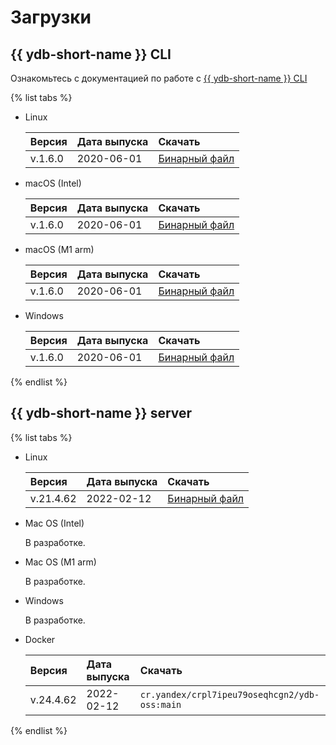 # Загрузки

## {{ ydb-short-name }} CLI

Ознакомьтесь с документацией по работе с [{{ ydb-short-name }} CLI](../reference/ydb-cli/index.md)

{% list tabs %}

- Linux

  Версия | Дата выпуска | Скачать
  :--- | :--- | :---
  v.1.6.0 | 2020-06-01 | [Бинарный файл](https://storage.yandexcloud.net/yandexcloud-ydb/release/1.6.0/linux/amd64/ydb)

- macOS (Intel)
 
  Версия | Дата выпуска | Скачать
  :--- | :--- | :---
  v.1.6.0 | 2020-06-01 | [Бинарный файл](https://storage.yandexcloud.net/yandexcloud-ydb/release/1.6.0/darwin/amd64/ydb)

- macOS (M1 arm)

  Версия | Дата выпуска | Скачать
  :--- | :--- | :---
  v.1.6.0 | 2020-06-01 | [Бинарный файл](https://storage.yandexcloud.net/yandexcloud-ydb/release/1.6.0/darwin/arm64/ydb)

- Windows

  Версия | Дата выпуска | Скачать
  :--- | :--- | :---
  v.1.6.0 | 2020-06-01 | [Бинарный файл](https://storage.yandexcloud.net/yandexcloud-ydb/release/1.6.0/windows/amd64/ydb.exe)

{% endlist %}

## {{ ydb-short-name }} server

{% list tabs %}

- Linux

  Версия | Дата выпуска | Скачать
  :--- | :--- | :---
  v.21.4.62 | 2022-02-12 | [Бинарный файл](https://binaries.ydb.tech/ydbd-main-linux-amd64.tar.gzx)

- Mac OS (Intel)

  В разработке.

- Mac OS (M1 arm)

  В разработке.

- Windows

  В разработке.

- Docker

  Версия | Дата выпуска | Скачать
  :--- | :--- | :---
  v.24.4.62 | 2022-02-12 | `cr.yandex/crpl7ipeu79oseqhcgn2/ydb-oss:main`

{% endlist %}



